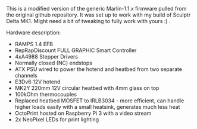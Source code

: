 This is a modified version of the generic Marlin-1.1.x firmware pulled from the original github repository.
It was set up to work with my build of Sculptr Delta MK1.
Might need a bit of tweaking to fully work with yours :) .

Hardware description:
- RAMPS 1.4 EFB
- RepRapDiscount FULL GRAPHIC Smart Controller
- 4xA4988 Stepper Drivers
- Normally closed (NC) endstops
- ATX PSU wired to power the hotend and heatbed from two separate channels
- E3Dv6 12V hotend
- MK2Y 220mm 12V circular heatbed with 4mm glass on top
- 100kOhm thermocouples
- Replaced heatbed MOSFET to IRLB3034 - more efficient, can handle higher loads easily with a small heatsink, generates much less heat
- OctoPrint hosted on Raspberry Pi 3 with a video stream
- 2x NeoPixel LEDs for print lighting
